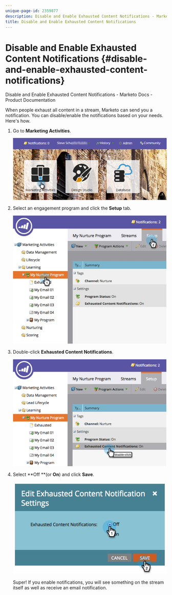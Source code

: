 ```yaml
---
unique-page-id: 2359877
description: Disable and Enable Exhausted Content Notifications - Marketo Docs - Product Documentation
title: Disable and Enable Exhausted Content Notifications
---
```


# Disable and Enable Exhausted Content Notifications {#disable-and-enable-exhausted-content-notifications}

Disable and Enable Exhausted Content Notifications - Marketo Docs - Product Documentation

When people exhaust all content in a stream, Marketo can send you a notification. You can disable/enable the notifications based on your needs. Here's how.

1. Go to **Marketing Activities**.

   ![](assets/login-marketing-activities-1.png)

1. Select an engagement program and click the **Setup** tab.

   ![](assets/setuptab.jpg)  

1. Double-click **Exhausted Content Notifications**.

   ![](assets/image2014-9-15-17-3a28-3a11.png)

1. Select **Off **(or **On**) and click **Save**.

   ![](assets/image2014-9-15-17-3a28-3a15.png)

   Super! If you enable notifications, you will see something on the stream itself as well as receive an email notification.

